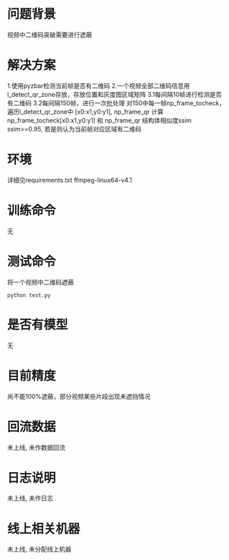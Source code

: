 # 问题背景
视频中二维码突破需要进行遮蔽


# 解决方案
1.使用pyzbar检测当前帧是否有二维码
2.一个视频全部二维码信息用l_detect_qr_zone存放，存放位置和灰度图区域矩阵
3.1每间隔10帧进行检测是否有二维码
3.2每间隔150帧，进行一次批处理
  对150中每一帧np_frame_tocheck，遍历l_detect_qr_zone中 [x0:x1,y0:y1], np_frame_qr
  计算np_frame_tocheck[x0:x1,y0:y1] 和 np_frame_qr 结构体相似度ssim
  ssim>=0.95, 若是则认为当前帧对应区域有二维码


# 环境
详细见requirements.txt
ffmpeg-linux64-v4.1

# 训练命令
无

# 测试命令
将一个视频中二维码遮蔽
```
python test.py
```


# 是否有模型
无


# 目前精度
尚不能100%遮蔽，部分视频某些片段出现未遮挡情况


# 回流数据
未上线, 未作数据回流

# 日志说明
未上线, 未作日志

# 线上相关机器
未上线, 未分配线上机器